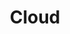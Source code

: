---
title: Cloud
tags: ["cloud", "storage", "weather", "internet", "data"]
icon: cloud
svg: '<svg xmlns="http://www.w3.org/2000/svg" width="24" height="24" fill="none" viewBox="0 0 24 24" stroke-width="1.5" stroke-linecap="round" stroke-linejoin="round" stroke="currentColor"><path d="M20.403 17.747c3.678-3.154-.214-7.384-4.256-7.384C13.3-.719-3.4 8.447 4 16.801"/></svg>'
---